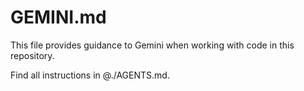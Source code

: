 # GEMINI.md

This file provides guidance to Gemini when working with code in this repository.

Find all instructions in @./AGENTS.md.